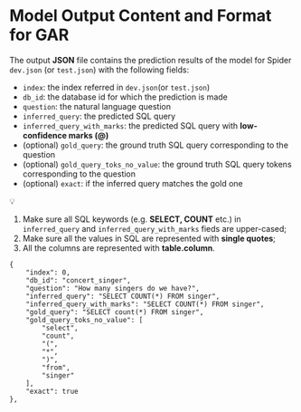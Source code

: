 # Model Output Content and Format for GAR

The output **JSON** file contains the prediction results of the model for Spider `dev.json` (or `test.json`) with the following fields:
- `index`: the index referred in `dev.json`(or `test.json`)
- `db_id`: the database id for which the prediction is made
- `question`: the natural language question
- `inferred_query`: the predicted SQL query
- `inferred_query_with_marks`: the predicted SQL query with **low-confidence marks (@)**
- (optional) `gold_query`: the ground truth SQL query corresponding to the question
- (optional) `gold_query_toks_no_value`: the ground truth SQL query tokens corresponding to the question
- (optional) `exact`: if the inferred query matches the gold one

:bulb:
1. Make sure all SQL keywords (e.g. **SELECT, COUNT** etc.) in `inferred_query` and `inferred_query_with_marks` fieds are upper-cased;
2. Make sure all the values in SQL are represented with **single quotes**;
3. All the columns are represented with **table.column**.
```
{
    "index": 0, 
    "db_id": "concert_singer",
    "question": "How many singers do we have?",
    "inferred_query": "SELECT COUNT(*) FROM singer",
    "inferred_query_with_marks": "SELECT COUNT(*) FROM singer",
    "gold_query": "SELECT count(*) FROM singer",
    "gold_query_toks_no_value": [
        "select",
        "count",
        "(",
        "*",
        ")",
        "from",
        "singer"
    ],
    "exact": true
},
```
